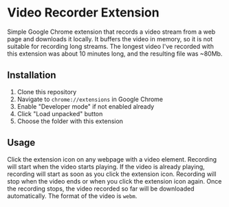 # Video Recorder Extension

Simple Google Chrome extension that records a video stream from a web page and downloads it locally. It buffers the video in memory, so it is not suitable for recording long streams. The longest video I've recorded with this extension was about 10 minutes long, and the resulting file was ~80Mb.

## Installation

1. Clone this repository
2. Navigate to `chrome://extensions` in Google Chrome
3. Enable "Developer mode" if not enabled already
4. Click "Load unpacked" button
5. Choose the folder with this extension

## Usage

Click the extension icon on any webpage with a video element. Recording will start when the video starts playing. If the video is already playing, recording will start as soon as you click the extension icon. Recording will stop when the video ends or when you click the extension icon again. Once the recording stops, the video recorded so far will be downloaded automatically. The format of the video is `webm`.
